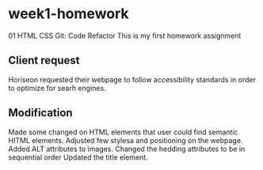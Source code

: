 # week1-homework 
01 HTML CSS Git: Code Refactor
This is my first homework assignment

## Client request
Horiseon requested their webpage to follow accessibility standards in order to optimize for searh engines. 

## Modification
Made some changed on HTML elements that user could find semantic HITML elements.
Adjusted few stylesa and positioning on the webpage.
Added ALT attributes to images.
Changed the hedding attributes to be in sequential order
Updated the title element. 




